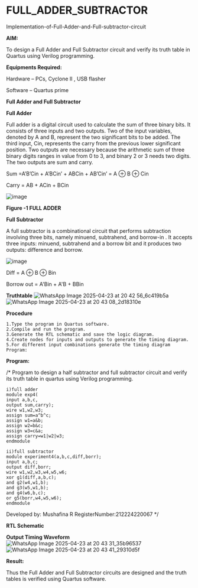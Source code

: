 # FULL_ADDER_SUBTRACTOR

Implementation-of-Full-Adder-and-Full-subtractor-circuit

**AIM:**

To design a Full Adder and Full Subtractor circuit and verify its truth table in Quartus using Verilog programming.

**Equipments Required:**

Hardware – PCs, Cyclone II , USB flasher

Software – Quartus prime

**Full Adder and Full Subtractor**

**Full Adder**

Full adder is a digital circuit used to calculate the sum of three binary bits. It consists of three inputs and two outputs. Two of the input variables, denoted by A and B, represent the two significant bits to be added. The third input, Cin, represents the carry from the previous lower significant position. Two outputs are necessary because the arithmetic sum of three binary digits ranges in value from 0 to 3, and binary 2 or 3 needs two digits. The two outputs are sum and carry.

Sum =A’B’Cin + A’BCin’ + ABCin + AB’Cin’ = A ⊕ B ⊕ Cin 

Carry = AB + ACin + BCin

![image](https://github.com/naavaneetha/FULL_ADDER_SUBTRACTOR/assets/154305477/0f30ba51-5ffb-4198-845f-18e054f675e7)

**Figure -1 FULL ADDER**

**Full Subtractor**

A full subtractor is a combinational circuit that performs subtraction involving three bits, namely minuend, subtrahend, and borrow-in . It accepts three inputs: minuend, subtrahend and a borrow bit and it produces two outputs: difference and borrow.

![image](https://github.com/naavaneetha/FULL_ADDER_SUBTRACTOR/assets/154305477/02b24f51-ab51-4304-9ad6-7b81ffc1ead5)

Diff = A ⊕ B ⊕ Bin 

Borrow out = A'Bin + A'B + BBin

**Truthtable**
![WhatsApp Image 2025-04-23 at 20 42 56_6c419b5a](https://github.com/user-attachments/assets/9661e07c-33b7-4e0a-8f22-8c52c97e22da)
![WhatsApp Image 2025-04-23 at 20 43 08_2d18310e](https://github.com/user-attachments/assets/7a8d8355-2464-4eab-9a0e-0b2ee67563cf)

**Procedure**
```
1.Type the program in Quartus software.
2.Compile and run the program.
3.Generate the RTL schematic and save the logic diagram.
4.Create nodes for inputs and outputs to generate the timing diagram.
5.For different input combinations generate the timing diagram Program:
```
**Program:**

/* Program to design a half subtractor and full subtractor circuit and verify its truth table in quartus using Verilog programming.
```
i)full adder
module exp4(
input a,b,c,
output sum,carry);
wire w1,w2,w3;
assign sum=a^b^c;
assign w1=a&b;
assign w2=b&c;
assign w3=c&a;
assign carry=w1|w2|w3;
endmodule

ii)full subtractor
module experiment4(a,b,c,diff,borr);
input a,b,c;
output diff,borr;
wire w1,w2,w3,w4,w5,w6;
xor g1(diff,a,b,c);
and g2(w4,w1,b);
and g3(w5,w1,b);
and g4(w6,b,c);
or g5(borr,w4,w5,w6);
endmodule
```
Developed by: Mushafina R 
RegisterNumber:212224220067
*/

**RTL Schematic**

**Output Timing Waveform**
![WhatsApp Image 2025-04-23 at 20 43 31_35b96537](https://github.com/user-attachments/assets/3faf44a1-6822-4dda-bb3e-8aa2d7306bdc)
![WhatsApp Image 2025-04-23 at 20 43 41_29310d5f](https://github.com/user-attachments/assets/b50f73a0-8ad4-4a01-9ec2-74a8ea75c69d)

**Result:**

Thus the Full Adder and Full Subtractor circuits are designed and the truth tables is verified using Quartus software.



